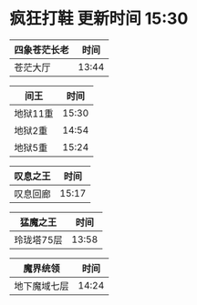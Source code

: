 # 疯狂打鞋 更新时间 15:30

| 四象苍茫长老   | 时间    |
|--------|-------|
| 苍茫大厅 | 13:44 |

| 间王   | 时间    |
|--------|-------|
| 地狱11重 | 15:30 |
| 地狱2重 | 14:54 |
| 地狱5重 | 15:24 |

| 叹息之王   | 时间    |
|--------|-------|
| 叹息回廊 | 15:17 |

| 猛魔之王   | 时间    |
|--------|-------|
| 玲珑塔75层 | 13:58 |

| 魔界统领   | 时间    |
|--------|-------|
| 地下魔域七层 | 14:24 |